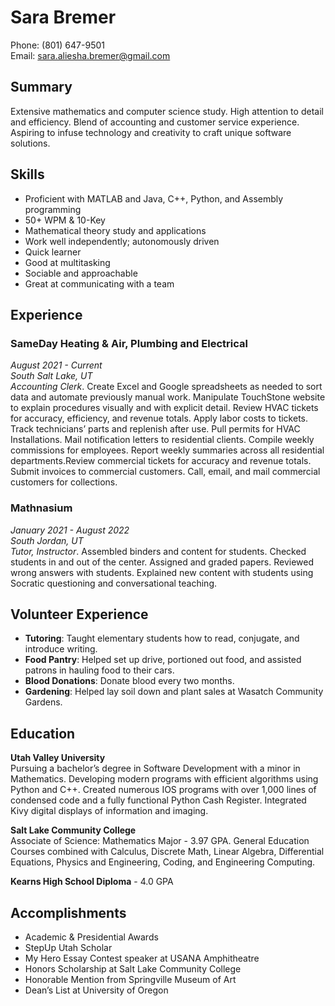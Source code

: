 # Sara Bremer
Phone: (801) 647-9501  
Email: sara.aliesha.bremer@gmail.com

## Summary
Extensive mathematics and computer science study. High attention to detail and efficiency. Blend of accounting and customer service experience. Aspiring to infuse technology and creativity to craft unique software solutions.

## Skills
- Proficient with MATLAB and Java, C++, Python, and Assembly programming
- 50+ WPM & 10-Key
- Mathematical theory study and applications
- Work well independently; autonomously driven
- Quick learner
- Good at multitasking
- Sociable and approachable
- Great at communicating with a team

## Experience
### SameDay Heating & Air, Plumbing and Electrical
*August 2021 - Current*  
*South Salt Lake, UT*  
*Accounting Clerk*. Create Excel and Google spreadsheets as needed to sort data and automate previously manual work. Manipulate TouchStone website to explain procedures visually and with explicit detail. Review HVAC tickets for accuracy, efficiency, and revenue totals. Apply labor costs to tickets. Track technicians’ parts and replenish after use. Pull permits for HVAC Installations. Mail notification letters to residential clients. Compile weekly commissions for employees. Report weekly summaries across all residential departments.Review commercial tickets for
accuracy and revenue totals. Submit invoices to commercial customers. Call, email, and mail commercial customers for collections.

### Mathnasium
*January 2021 - August 2022*  
*South Jordan, UT*  
*Tutor, Instructor*. Assembled binders and content for students. Checked students in and out of the center. Assigned and graded papers. Reviewed wrong answers with students. Explained new content with students using Socratic questioning and conversational teaching.


## Volunteer Experience
- **Tutoring**: Taught elementary students how to read, conjugate, and introduce writing.
- **Food Pantry**: Helped set up drive, portioned out food, and assisted patrons in hauling food to their cars.
- **Blood Donations**: Donate blood every two months.
- **Gardening**: Helped lay soil down and plant sales at Wasatch Community Gardens.

## Education
**Utah Valley University**  
Pursuing a bachelor’s degree in Software Development with a minor in Mathematics. Developing modern programs with efficient algorithms using Python and C++. Created numerous IOS programs with over 1,000 lines of condensed code and a fully functional Python Cash Register. Integrated Kivy digital displays of information and imaging.

**Salt Lake Community College**  
Associate of Science: Mathematics Major - 3.97 GPA. General Education Courses combined with Calculus, Discrete Math, Linear Algebra, Differential Equations, Physics and Engineering, Coding, and Engineering Computing.

**Kearns High School Diploma** - 4.0 GPA

## Accomplishments
- Academic & Presidential Awards
- StepUp Utah Scholar
- My Hero Essay Contest speaker at USANA Amphitheatre
- Honors Scholarship at Salt Lake Community College
- Honorable Mention from Springville Museum of Art
- Dean’s List at University of Oregon
